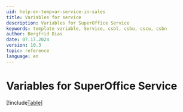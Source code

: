 ```yaml
---
uid: help-en-tempvar-service-in-sales
title: Variables for service
description: Variables for SuperOffice Service
keywords: template variable, Service, csbl, csbu, cscu, csbn
author: Bergfrid Dias
date: 07.17.2024
version: 10.3
topic: reference
language: en
---
```


# Variables for SuperOffice Service

[!include[Table](../../../../../common/includes/variable/table-service-in-sales.md)]
